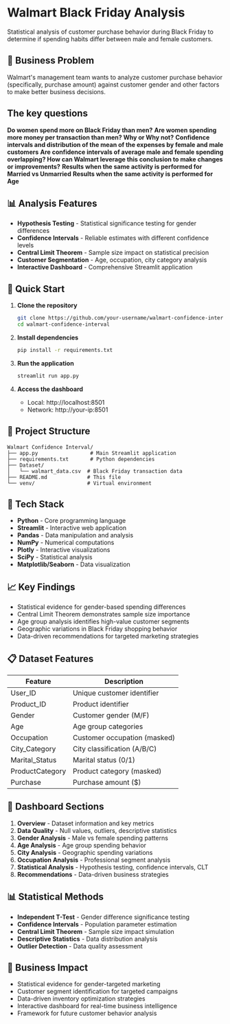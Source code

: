 # Walmart Black Friday Analysis

Statistical analysis of customer purchase behavior during Black Friday to determine if spending habits differ between male and female customers.

## 🎯 Business Problem

Walmart's management team wants to analyze customer purchase behavior (specifically, purchase amount) against customer gender and other factors to make better business decisions. 

## The key questions

**Do women spend more on Black Friday than men?**
**Are women spending more money per transaction than men? Why or Why not?**
**Confidence intervals and distribution of the mean of the expenses by female and male customers**
**Are confidence intervals of average male and female spending overlapping? How can Walmart leverage this conclusion to make changes or improvements?**
**Results when the same activity is performed for Married vs Unmarried**
**Results when the same activity is performed for Age**

## 📊 Analysis Features

- **Hypothesis Testing** - Statistical significance testing for gender differences
- **Confidence Intervals** - Reliable estimates with different confidence levels
- **Central Limit Theorem** - Sample size impact on statistical precision
- **Customer Segmentation** - Age, occupation, city category analysis
- **Interactive Dashboard** - Comprehensive Streamlit application

## 🚀 Quick Start

1. **Clone the repository**
   ```bash
   git clone https://github.com/your-username/walmart-confidence-interval.git
   cd walmart-confidence-interval
   ```

2. **Install dependencies**
   ```bash
   pip install -r requirements.txt
   ```

3. **Run the application**
   ```bash
   streamlit run app.py
   ```

4. **Access the dashboard**
   - Local: http://localhost:8501
   - Network: http://your-ip:8501

## 📁 Project Structure

```
Walmart Confidence Interval/
├── app.py                 # Main Streamlit application
├── requirements.txt       # Python dependencies
├── Dataset/
│   └── walmart_data.csv  # Black Friday transaction data
├── README.md             # This file
└── venv/                 # Virtual environment
```

## 🔧 Tech Stack

- **Python** - Core programming language
- **Streamlit** - Interactive web application
- **Pandas** - Data manipulation and analysis
- **NumPy** - Numerical computations
- **Plotly** - Interactive visualizations
- **SciPy** - Statistical analysis
- **Matplotlib/Seaborn** - Data visualization

## 📈 Key Findings

- Statistical evidence for gender-based spending differences
- Central Limit Theorem demonstrates sample size importance
- Age group analysis identifies high-value customer segments
- Geographic variations in Black Friday shopping behavior
- Data-driven recommendations for targeted marketing strategies

## 📋 Dataset Features

| Feature | Description |
|---------|-------------|
| User_ID | Unique customer identifier |
| Product_ID | Product identifier |
| Gender | Customer gender (M/F) |
| Age | Age group categories |
| Occupation | Customer occupation (masked) |
| City_Category | City classification (A/B/C) |
| Marital_Status | Marital status (0/1) |
| ProductCategory | Product category (masked) |
| Purchase | Purchase amount ($) |

## 🎨 Dashboard Sections

1. **Overview** - Dataset information and key metrics
2. **Data Quality** - Null values, outliers, descriptive statistics
3. **Gender Analysis** - Male vs female spending patterns
4. **Age Analysis** - Age group spending behavior
5. **City Analysis** - Geographic spending variations
6. **Occupation Analysis** - Professional segment analysis
7. **Statistical Analysis** - Hypothesis testing, confidence intervals, CLT
8. **Recommendations** - Data-driven business strategies

## 📊 Statistical Methods

- **Independent T-Test** - Gender difference significance testing
- **Confidence Intervals** - Population parameter estimation
- **Central Limit Theorem** - Sample size impact simulation
- **Descriptive Statistics** - Data distribution analysis
- **Outlier Detection** - Data quality assessment

## 💼 Business Impact

- Statistical evidence for gender-targeted marketing
- Customer segment identification for targeted campaigns
- Data-driven inventory optimization strategies
- Interactive dashboard for real-time business intelligence
- Framework for future customer behavior analysis
